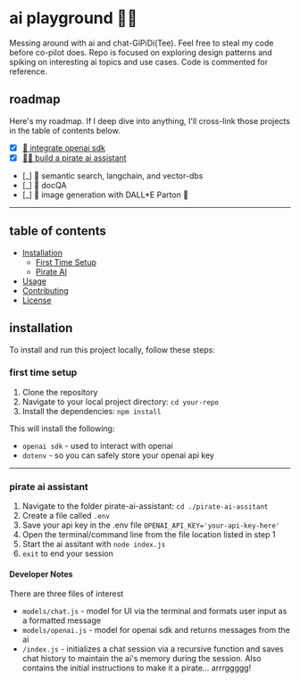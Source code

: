 # ai playground 🤖🧠
 
Messing around with ai and chat-GiPiDi(Tee). Feel free to steal my code before co-pilot does. Repo is focused on exploring design patterns and spiking on interesting ai topics and use cases. Code is commented for reference. 

## roadmap
Here's my roadmap. If I deep dive into anything, I'll cross-link those projects in the table of contents below. 
* [x] [🧩 integrate openai sdk](./pirate-ai-assistant/models/openai.js)
* [x] [🏴‍☠️ build a pirate ai assistant](./pirate-ai-assistant/index.js)
* [_] 🔎 semantic search, langchain, and vector-dbs
* [_] 📜 docQA
* [_] 🎨 image generation with DALL*E Parton 👢

---

## table of contents
- [Installation](#installation)
    - [First Time Setup](#first-time-setup)
    - [Pirate AI](#pirate-ai-assistant)
- [Usage](#usage)
- [Contributing](#contributing)
- [License](#license)

## installation
To install and run this project locally, follow these steps:

### first time setup
1. Clone the repository
2. Navigate to your local project directory: `cd your-repo`
3. Install the dependencies: `npm install`

This will install the following:
* `openai sdk` - used to interact with openai
* `dotenv` - so you can safely store your openai api key

---

### pirate ai assistant
1. Navigate to the folder pirate-ai-assistant: `cd ./pirate-ai-assitant`
2. Create a file called `.env`
3. Save your api key in the .env file `OPENAI_API_KEY='your-api-key-here'`
4. Open the terminal/command line from the file location listed in step 1
5. Start the ai assitant with `node index.js`
6. `exit` to end your session

#### Developer Notes
There are three files of interest
* `models/chat.js` - model for UI via the terminal and formats user input as a formatted message
* `models/openai.js` - model for openai sdk and returns messages from the ai
* `/index.js` - initializes a chat session via a recursive function and saves chat history to maintain the ai's memory during the session. Also contains the initial instructions to make it a pirate... arrrggggg! 
